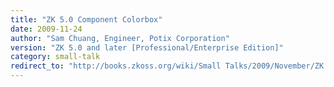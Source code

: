 ```yaml
---
title: "ZK 5.0 Component Colorbox"
date: 2009-11-24
author: "Sam Chuang, Engineer, Potix Corporation"
version: "ZK 5.0 and later [Professional/Enterprise Edition]"
category: small-talk
redirect_to: "http://books.zkoss.org/wiki/Small Talks/2009/November/ZK 5.0 Component Colorbox"
---
```

